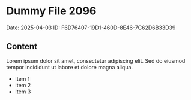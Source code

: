 # Dummy File 2096

Date: 2025-04-03
ID: F6D76407-19D1-460D-8E46-7C62D6B33D39

## Content

Lorem ipsum dolor sit amet, consectetur adipiscing elit.
Sed do eiusmod tempor incididunt ut labore et dolore magna aliqua.

* Item 1
* Item 2
* Item 3
